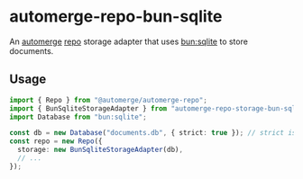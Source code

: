# automerge-repo-bun-sqlite

An [automerge][automerge] [repo][automerge-repo] storage adapter that uses
[bun:sqlite][bunsqlite] to store documents.

## Usage

```typescript
import { Repo } from "@automerge/automerge-repo";
import { BunSqliteStorageAdapter } from "automerge-repo-storage-bun-sqlite";
import Database from "bun:sqlite";

const db = new Database("documents.db", { strict: true }); // strict is required
const repo = new Repo({
  storage: new BunSqliteStorageAdapter(db),
  // ...
});
```

[automerge]: https://automerge.org
[automerge-repo]: https://github.com/automerge/automerge-repo
[bunsqlite]: https://bun.sh/docs/api/sqlite
